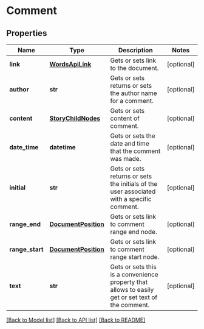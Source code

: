 # Comment

## Properties
Name | Type | Description | Notes
------------ | ------------- | ------------- | -------------
**link** | [**WordsApiLink**](WordsApiLink.md) | Gets or sets link to the document. | [optional] 
**author** | **str** | Gets or sets returns or sets the author name for a comment. | [optional] 
**content** | [**StoryChildNodes**](StoryChildNodes.md) | Gets or sets content of comment. | [optional] 
**date_time** | **datetime** | Gets or sets the date and time that the comment was made. | [optional] 
**initial** | **str** | Gets or sets returns or sets the initials of the user associated with a specific comment. | [optional] 
**range_end** | [**DocumentPosition**](DocumentPosition.md) | Gets or sets link to comment range end node. | [optional] 
**range_start** | [**DocumentPosition**](DocumentPosition.md) | Gets or sets link to comment range start node. | [optional] 
**text** | **str** | Gets or sets this is a convenience property that allows to easily get or set text of the comment. | [optional] 

[[Back to Model list]](../README.md#documentation-for-models) [[Back to API list]](../README.md#documentation-for-api-endpoints) [[Back to README]](../README.md)


